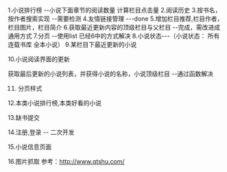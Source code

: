 1.小说排行榜 --小说下面章节的阅读数量
	计算栏目点击量
2.阅读历史
3.按书名，按作者搜索实现 --需要检测 
4.友情链接管理 ---done
5.增加栏目推荐,栏目作者，栏目图片，栏目简介
6.获取最近更新内容的顶级栏目与父栏目  --完成，需改进成通用方式
7.分页 --使用list 已经6中的方式解决
8.小说状态---（小说状态： 所有 连载书库 全本小说）
9.某栏目下最近更新的小说

10.小说阅读界面的更新

获取最后更新的小说列表，并获得小说的名称，小说顶级栏目 --通过函数解决


11. 分页样式

12.本类小说排行榜,本类好看的小说

13.缺书提交

14.注册,登录 -- 二次开发

15.小说信息页面

16.图片抓取
参考：http://www.qtshu.com/

